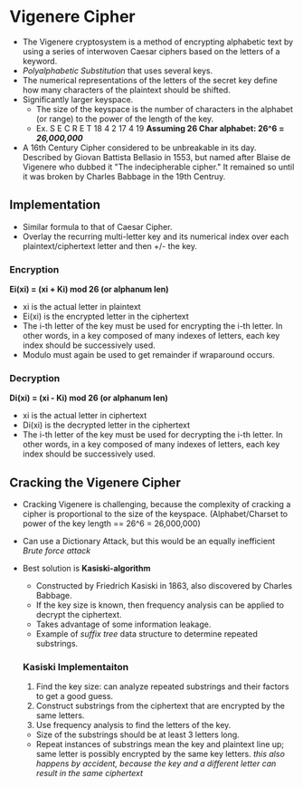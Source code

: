 # Vigenere Cipher
* The Vigenere cryptosystem is a method of encrypting alphabetic text by using a series of interwoven Caesar ciphers based on the letters of a keyword.
* *Polyalphabetic Substitution*  that uses several keys.
* The numerical representations of the letters of the secret key define how many characters of the plaintext should be shifted.
* Significantly larger keyspace.  
    * The size of the keyspace is the number of characters in the alphabet (or range) to the power of the length of the key. 
    * Ex. S  E C  R E  T
      18 4 2 17 4 19
      **Assuming 26 Char alphabet: 26^6 = *26,000,000***
* A 16th Century Cipher considered to be unbreakable in its day. Described by Giovan Battista Bellasio in 1553, but named after Blaise de Vigenere who dubbed it "The indecipherable cipher." It remained so until it was broken by Charles Babbage in the 19th Centruy.

## Implementation
* Similar formula to that of Caesar Cipher.
* Overlay the recurring multi-letter key and its numerical index over each plaintext/ciphertext letter and then +/- the key.

### Encryption
**Ei(xi) = (xi + Ki) mod 26 (or alphanum len)**
* xi is the actual letter in plaintext
* Ei(xi) is the encrypted letter in the ciphertext
* The i-th letter of the key must be used for encrypting the i-th letter. In other words, in a key composed of many indexes of letters, each key index should be successively used.
* Modulo must again be used to get remainder if wraparound occurs.

### Decryption
**Di(xi) = (xi - Ki) mod 26 (or alphanum len)**
* xi is the actual letter in ciphertext
* Di(xi) is the decrypted letter in the ciphertext
* The i-th letter of the key must be used for decrypting the i-th letter. In other words, in a key composed of many indexes of letters, each key index should be successively used.

## Cracking the Vigenere Cipher
* Cracking Vigenere is challenging, because the complexity of cracking a cipher is proportional to the size of the keyspace. (Alphabet/Charset to power of the key length == 26^6 = 26,000,000)
* Can use a Dictionary Attack, but this would be an equally inefficient *Brute force attack*

* Best solution is **Kasiski-algorithm**
    * Constructed by Friedrich Kasiski in 1863, also discovered by Charles Babbage. 
    * If the key size is known, then frequency analysis can be applied to decrypt the ciphertext.
    * Takes advantage of some information leakage.
    * Example of *suffix tree* data structure to determine repeated substrings.

  ### Kasiski Implementaiton
  1. Find the key size: can analyze repeated substrings and their factors to get a good guess.
  2. Construct substrings from the ciphertext that are encrypted by the same letters.
  3. Use frequency analysis to find the letters of the key.

  * Size of the substrings should be at least 3 letters long.
  * Repeat instances of substrings mean the key and plaintext line up; same letter is possibly encrypted by the same key letters. *this also happens by accident, because the key and a different letter can result in the same ciphertext*


